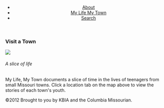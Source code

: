 <!DOCTYPE html>

<html>
<head>
  <title>Home</title>
  <meta charset="utf-8">
  <meta name="author" content="Lauren Rutherford, Micheala Sosby, Brianna Schroer, Caty Eisterhold, Ashton Day, Shivia Hardiman, Anna Maikova">
  <meta name="description" content="My Life, My Town J4502">
  <meta name="viewport" content="width=device-width, initial-scale=1">
<header>  
<ul>
  <li><a href="default.asp">About</a></li>
  <li><a href="news.asp">My Life My Town</a></li>
  <li><a href="contact.asp">Search</a></li>
</ul>
</header>


<body>
  
  <h3>Visit a Town</h3>
  <img src="http://placehold.it/350x150">
  <h6>A slice of life</h6>
  <p>My Life, My Town documents a slice of time in the lives of teenagers from small Missouri towns. Click a location tab on the map above to view the stories of each town's youth.</p>
</body>

<footer>&copy;2012 
Brought to you by KBIA and the Columbia Missourian.
</footer>
</html>
